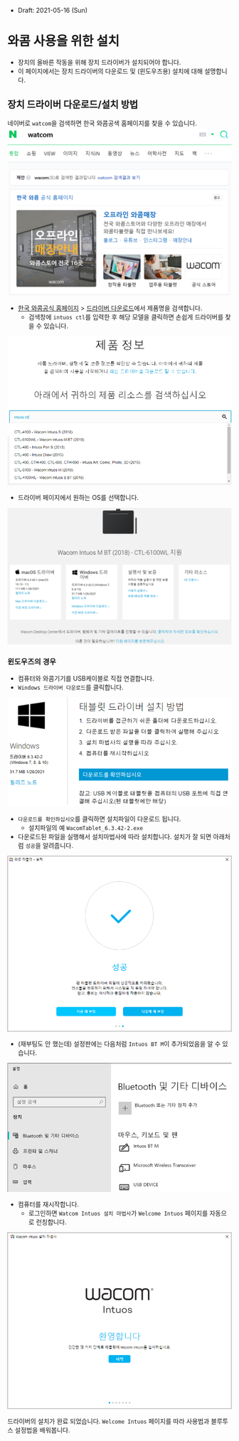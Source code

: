 * Draft: 2021-05-16 (Sun)

# 와콤 사용을 위한 설치

* 장치의 올바른 작동을 위해 장치 드라이버가 설치되어야 합니다. 
* 이 페이지에서는 장치 드라이버의 다운로드 및 (윈도우즈용) 설치에 대해 설명합니다.

## 장치 드라이버 다운로드/설치 방법

네이버로 `watcom`을 검색하면 한국 와콤공색 홈페이지를 찾을 수 있습니다.
<img src='images/naver_search-watcom-result.png'>

* [한국 와콤공식 홈페이지](https://wacomkoreablog.com/?n_media=27758&n_query=WACOM&n_rank=1&n_ad_group=grp-a001-04-000000018112161&n_ad=nad-a001-04-000000132935464&n_keyword_id=nkw-a001-04-000003266985323&n_keyword=WACOM&n_campaign_type=4&n_contract=tct-a001-04-000000000371121&n_ad_group_type=5) > [드라이버 다운로드](https://www.wacom.com/ko-kr/support/product-support/drivers)에서 제품명을 검색합니다.
  * 검색창에 `intuos ctl`를 입력한 후 해당 모델을 클릭하면 손쉽게 드라이버를 찾을 수 있습니다.

<img src='images/watcom_intuos-m_bt_2018-ctl-6100wl-driver_download-1.png'>

* 드라이버 페이지에서 원하는 OS를 선택합니다.
<img src='images/watcom_intuos-m_bt_2018-ctl-6100wl-driver_download-2.png'>

### 윈도우즈의 경우
* 컴퓨터와 와콤기기를 USB케이블로 직접 연결합니다.
* `Windows 드라이버 다운로드`를 클릭합니다.

<img src='images/watcom_intuos-m_bt_2018-ctl-6100wl-driver_download-3.png'>

* `다운로드를 확인하십시오`를 클릭하면 설치파일이 다운로드 됩니다. 
  * 설치파일의 예 `WacomTablet_6.3.42-2.exe`
* 다운로드된 파일을 실행해서 설치마법사에 따라 설치합니다. 설치가 잘 되면 아래처럼 `성공`을 알려줍니다.

<img src='images/watcom_intuos-m_bt_2018-ctl-6100wl-driver_install-success.png'>

* (재부팅도 안 했는데) 설정판에는 다음처럼 `Intuos BT M`이 추가되었음을 알 수 있습니다. 

<img src='images/win10-control_panel-watcom.png'>

* 컴퓨터를 재시작합니다.
  * 로그인하면 `Watcom Intuos 설치 마법사`가 `Welcome Intuos` 페이지를 자동으로 런칭합니다.

<img src='images/watcom_intuos-after_reboot-welcome-1.png'>

드라이버의 설치가 완료 되었습니다. `Welcome Intuos` 페이지를 따라 사용법과 블루투스 설정법을 배워봅니다.
